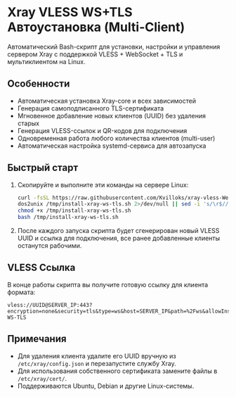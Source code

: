 # Xray VLESS WS+TLS Автоустановка (Multi-Client)

Автоматический Bash-скрипт для установки, настройки и управления сервером Xray с поддержкой VLESS + WebSocket + TLS и мультиклиентом на Linux.

## Особенности

- Автоматическая установка Xray-core и всех зависимостей
- Генерация самоподписанного TLS-сертификата
- Мгновенное добавление новых клиентов (UUID) без удаления старых
- Генерация VLESS-ссылок и QR-кодов для подключения
- Одновременная работа любого количества клиентов (multi-user)
- Автоматическая настройка systemd-сервиса для автозапуска

## Быстрый старт

1. Скопируйте и выполните эти команды на сервере Linux:
    ```bash
    curl -fsSL https://raw.githubusercontent.com/Kvilloks/xray-vless-WebSocket-TLS-autoinstall/main/install-xray-ws-tls.sh -o /tmp/install-xray-ws-tls.sh
    dos2unix /tmp/install-xray-ws-tls.sh 2>/dev/null || sed -i 's/\r$//' /tmp/install-xray-ws-tls.sh
    chmod +x /tmp/install-xray-ws-tls.sh
    bash /tmp/install-xray-ws-tls.sh
    ```

2. После каждого запуска скрипта будет сгенерирован новый VLESS UUID и ссылка для подключения, все ранее добавленные клиенты останутся рабочими.


## VLESS Ссылка

В конце работы скрипта вы получите готовую ссылку для клиента формата:

```
vless://UUID@SERVER_IP:443?encryption=none&security=tls&type=ws&host=SERVER_IP&path=%2Fws&allowInsecure=1#VLESS-WS-TLS
```

## Примечания

- Для удаления клиента удалите его UUID вручную из `/etc/xray/config.json` и перезапустите службу Xray.
- Для использования собственного сертификата замените файлы в `/etc/xray/cert/`.
- Поддерживаются Ubuntu, Debian и другие Linux-системы.

